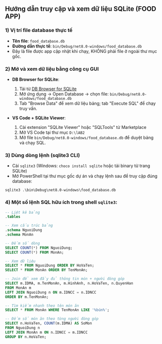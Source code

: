 
## Hướng dẫn truy cập và xem dữ liệu SQLite (FOOD APP)

### 1) Vị trí file database thực tế
- **Tên file**: `food_database.db`
- **Đường dẫn thực tế**: `bin/Debug/net8.0-windows/food_database.db`
- Đây là file được app cập nhật khi chạy, KHÔNG phải file ở ngoài thư mục gốc.

### 2) Mở và xem dữ liệu bằng công cụ GUI
- **DB Browser for SQLite**:
  1. Tải từ [DB Browser for SQLite](https://sqlitebrowser.org/)
  2. Mở ứng dụng → Open Database → chọn file: `bin/Debug/net8.0-windows/food_database.db`
  3. Tab "Browse Data" để xem dữ liệu bảng; tab "Execute SQL" để chạy truy vấn.

- **VS Code + SQLite Viewer**:
  1. Cài extension "SQLite Viewer" hoặc "SQLTools" từ Marketplace
  2. Mở VS Code tại thư mục `D:\lAB2`
  3. Mở file `bin/Debug/net8.0-windows/food_database.db` để duyệt bảng và chạy SQL.

### 3) Dùng dòng lệnh (sqlite3 CLI)
- Cài `sqlite3` (Windows: `choco install sqlite` hoặc tải binary từ trang SQLite)
- Mở PowerShell tại thư mục gốc dự án và chạy lệnh sau để truy cập đúng database:

```pwsh
sqlite3 .\bin\Debug\net8.0-windows\food_database.db
```


### 4) Một số lệnh SQL hữu ích trong shell `sqlite3`:
```sql
-- Liệt kê bảng
.tables

-- Xem cấu trúc bảng
.schema NguoiDung
.schema MonAn

-- Đếm số dòng
SELECT COUNT(*) FROM NguoiDung;
SELECT COUNT(*) FROM MonAn;

-- Xem dữ liệu
SELECT * FROM NguoiDung ORDER BY HoVaTen;
SELECT * FROM MonAn ORDER BY TenMonAn;

-- Join để xem đầy đủ thông tin món + người đóng góp
SELECT m.IDMA, m.TenMonAn, m.HinhAnh, n.HoVaTen, n.QuyenHan
FROM MonAn m
LEFT JOIN NguoiDung n ON m.IDNCC = n.IDNCC
ORDER BY m.TenMonAn;

-- Tìm kiếm nhanh theo tên món ăn
SELECT * FROM MonAn WHERE TenMonAn LIKE '%bún%';

-- Đếm số món ăn theo từng người đóng góp
SELECT n.HoVaTen, COUNT(m.IDMA) AS SoMon
FROM NguoiDung n
LEFT JOIN MonAn m ON n.IDNCC = m.IDNCC
GROUP BY n.HoVaTen;
